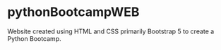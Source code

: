 # pythonBootcampWEB
Website created using HTML and CSS primarily Bootstrap 5 to create a Python Bootcamp.
